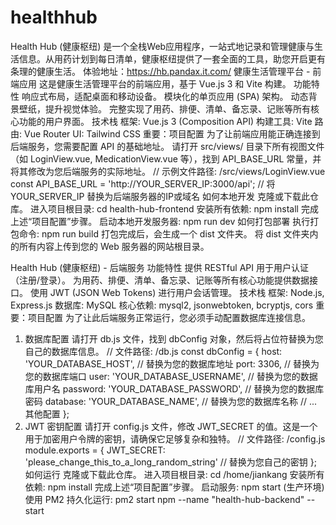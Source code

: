 # healthhub
Health Hub (健康枢纽) 是一个全栈Web应用程序，一站式地记录和管理健康与生活信息。从用药计划到每日清单，健康枢纽提供了一套全面的工具，助您开启更有条理的健康生活。
体验地址：https://hb.pandax.it.com/
健康生活管理平台 - 前端应用
这是健康生活管理平台的前端应用，基于 Vue.js 3 和 Vite 构建。
功能特性
响应式布局，适配桌面和移动设备。
模块化的单页应用 (SPA) 架构。
动态背景壁纸，提升视觉体验。
完整实现了用药、排便、清单、备忘录、记账等所有核心功能的用户界面。
技术栈
框架: Vue.js 3 (Composition API)
构建工具: Vite
路由: Vue Router
UI: Tailwind CSS
重要：项目配置
为了让前端应用能正确连接到后端服务，您需要配置 API 的基础地址。
请打开 src/views/ 目录下所有视图文件（如 LoginView.vue, MedicationView.vue 等），找到 API_BASE_URL 常量，并将其修改为您后端服务的实际地址。
// 示例文件路径: /src/views/LoginView.vue
const API_BASE_URL = 'http://YOUR_SERVER_IP:3000/api'; // 将 YOUR_SERVER_IP 替换为后端服务器的IP或域名
如何本地开发
克隆或下载此仓库。
进入项目根目录: cd health-hub-frontend
安装所有依赖: npm install
完成上述“项目配置”步骤。
启动本地开发服务器: npm run dev
如何打包部署
执行打包命令: npm run build
打包完成后，会生成一个 dist 文件夹。
将 dist 文件夹内的所有内容上传到您的 Web 服务器的网站根目录。

Health Hub (健康枢纽) - 后端服务
功能特性
提供 RESTful API 用于用户认证（注册/登录）。
为用药、排便、清单、备忘录、记账等所有核心功能提供数据接口。
使用 JWT (JSON Web Tokens) 进行用户会话管理。
技术栈
框架: Node.js, Express.js
数据库: MySQL
核心依赖: mysql2, jsonwebtoken, bcryptjs, cors
重要：项目配置
为了让此后端服务正常运行，您必须手动配置数据库连接信息。
1. 数据库配置
请打开 db.js 文件，找到 dbConfig 对象，然后将占位符替换为您自己的数据库信息。
// 文件路径: /db.js
const dbConfig = {
    host: 'YOUR_DATABASE_HOST',         // 替换为您的数据库地址
    port: 3306,                        // 替换为您的数据库端口
    user: 'YOUR_DATABASE_USERNAME',    // 替换为您的数据库用户名
    password: 'YOUR_DATABASE_PASSWORD',  // 替换为您的数据库密码
    database: 'YOUR_DATABASE_NAME',    // 替换为您的数据库名称
    // ... 其他配置
};
2. JWT 密钥配置
请打开 config.js 文件，修改 JWT_SECRET 的值。这是一个用于加密用户令牌的密钥，请确保它足够复杂和独特。
// 文件路径: /config.js
module.exports = {
    JWT_SECRET: 'please_change_this_to_a_long_random_string' // 替换为您自己的密钥
};
如何运行
克隆或下载此仓库。
进入项目根目录: cd /home/jiankang
安装所有依赖: npm install
完成上述“项目配置”步骤。
启动服务: npm start
(生产环境) 使用 PM2 持久化运行: pm2 start npm --name "health-hub-backend" -- start
